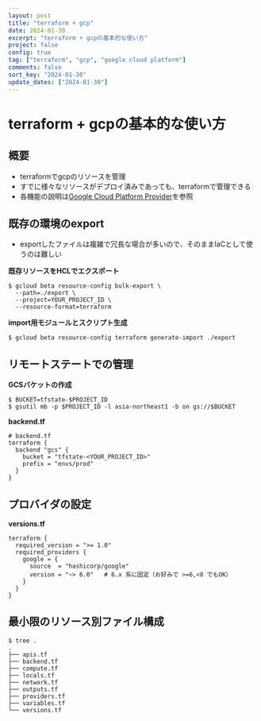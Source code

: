 ```yaml
---
layout: post
title: "terraform + gcp"
date: 2024-01-30
excerpt: "terraform + gcpの基本的な使い方"
project: false
config: true
tag: ["terraform", "gcp", "google cloud platform"]
comments: false
sort_key: "2024-01-30"
update_dates: ["2024-01-30"]
---
```


# terraform + gcpの基本的な使い方

## 概要
 - terraformでgcpのリソースを管理
 - すでに様々なリソースがデプロイ済みであっても、terraformで管理できる
 - 各機能の説明は[Google Cloud Platform Provider](https://registry.terraform.io/providers/hashicorp/google/latest/docs)を参照

## 既存の環境のexport
 - exportしたファイルは複雑で冗長な場合が多いので、そのままIaCとして使うのは難しい

**既存リソースをHCLでエクスポート**
```console
$ gcloud beta resource-config bulk-export \
  --path=./export \
  --project=YOUR_PROJECT_ID \
  --resource-format=terraform
```

**import用モジュールとスクリプト生成**
```console
$ gcloud beta resource-config terraform generate-import ./export
```

## リモートステートでの管理

**GCSバケットの作成**
```console
$ BUCKET=tfstate-$PROJECT_ID
$ gsutil mb -p $PROJECT_ID -l asia-northeast1 -b on gs://$BUCKET
```

**backend.tf**
```hcl
# backend.tf
terraform {
  backend "gcs" {
    bucket = "tfstate-<YOUR_PROJECT_ID>"
    prefix = "envs/prod"
  }
}
```

## プロバイダの設定

**versions.tf**
```hcl
terraform {
  required_version = ">= 1.0"
  required_providers {
    google = {
      source  = "hashicorp/google"
      version = "~> 6.0"   # 6.x 系に固定（お好みで >=6,<8 でもOK）
    }
  }
}
```

## 最小限のリソース別ファイル構成

```console
$ tree .
.
├── apis.tf
├── backend.tf
├── compute.tf
├── locals.tf
├── network.tf
├── outputs.tf
├── providers.tf
├── variables.tf
└── versions.tf
```

